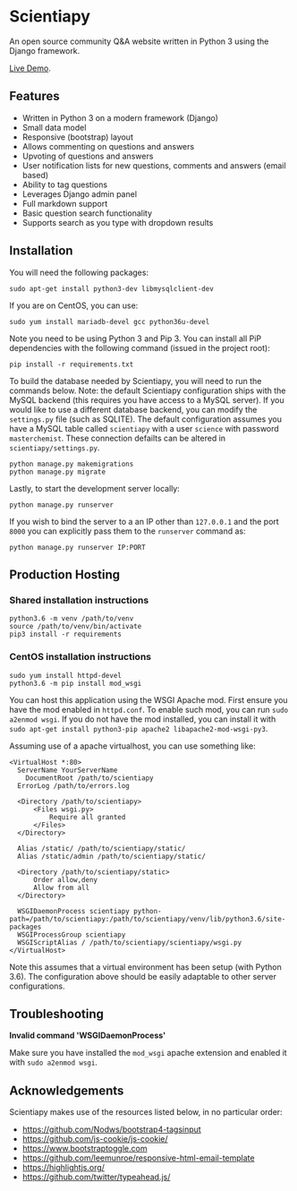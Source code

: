 # Scientiapy
An open source community Q&A website written in Python 3 using the Django framework.

[Live Demo](https://scientiapy.penagos.co).

## Features
* Written in Python 3 on a modern framework (Django)
* Small data model
* Responsive (bootstrap) layout
* Allows commenting on questions and answers
* Upvoting of questions and answers
* User notification lists for new questions, comments and answers (email based)
* Ability to tag questions
* Leverages Django admin panel
* Full markdown support
* Basic question search functionality
* Supports search as you type with dropdown results

## Installation
You will need the following packages:
```
sudo apt-get install python3-dev libmysqlclient-dev
```

If you are on CentOS, you can use:
```
sudo yum install mariadb-devel gcc python36u-devel
```

Note you need to be using Python 3 and Pip 3. You can install all PiP dependencies with the following command (issued in the project root):
```
pip install -r requirements.txt
```

To build the database needed by Scientiapy, you will need to run the commands below. Note: the default Scientiapy configuration ships with the MySQL backend (this requires you have access to a MySQL server). If you would like to use a different database backend, you can modify the `settings.py` file (such as SQLITE). The default configuration assumes you have a MySQL table called `scientiapy` with a user `science` with password `masterchemist`. These connection defailts can be altered in `scientiapy/settings.py`.
```
python manage.py makemigrations
python manage.py migrate
```

Lastly, to start the development server locally:
```
python manage.py runserver
```

If you wish to bind the server to a an IP other than `127.0.0.1` and the port `8000` you can explicitly pass them to the `runserver` command as:

```
python manage.py runserver IP:PORT
```

## Production Hosting

### Shared installation instructions
```
python3.6 -m venv /path/to/venv
source /path/to/venv/bin/activate
pip3 install -r requirements
```

### CentOS installation instructions
```
sudo yum install httpd-devel
python3.6 -m pip install mod_wsgi
```

You can host this application using the WSGI Apache mod. First ensure you have the mod enabled in `httpd.conf`. To enable such mod, you can run `sudo a2enmod wsgi`. If you do not have the mod installed, you can install it with `sudo apt-get install python3-pip apache2 libapache2-mod-wsgi-py3`.

Assuming use of a apache virtualhost, you can use something like:
```
<VirtualHost *:80>
  ServerName YourServerName
	DocumentRoot /path/to/scientiapy
  ErrorLog /path/to/errors.log

  <Directory /path/to/scientiapy>
      <Files wsgi.py>
          Require all granted
      </Files>
  </Directory>

  Alias /static/ /path/to/scientiapy/static/
  Alias /static/admin /path/to/scientiapy/static/
    
  <Directory /path/to/scientiapy/static> 
      Order allow,deny
      Allow from all
  </Directory> 

  WSGIDaemonProcess scientiapy python-path=/path/to/scientiapy:/path/to/scientiapy/venv/lib/python3.6/site-packages
  WSGIProcessGroup scientiapy
  WSGIScriptAlias / /path/to/scientiapy/scientiapy/wsgi.py
</VirtualHost>
```
Note this assumes that a virtual environment has been setup (with Python 3.6). The configuration above should be easily adaptable to other server configurations.

## Troubleshooting

**Invalid command 'WSGIDaemonProcess'**

Make sure you have installed the `mod_wsgi` apache extension and enabled it with `sudo a2enmod wsgi`.


## Acknowledgements
Scientiapy makes use of the resources listed below, in no particular order:

* https://github.com/Nodws/bootstrap4-tagsinput
* https://github.com/js-cookie/js-cookie/
* https://www.bootstraptoggle.com
* https://github.com/leemunroe/responsive-html-email-template
* https://highlightjs.org/
* https://github.com/twitter/typeahead.js/
